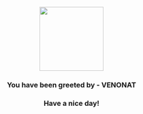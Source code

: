 <p align="center">
            <img src="https://raw.githubusercontent.com/PokeAPI/sprites/master/sprites/pokemon/48.png" width="150" height="150">
          </p>
          <h3 align="center">You have been greeted by - <b>VENONAT</b></h3>
          <h3 align="center">Have a nice day!</h3>
